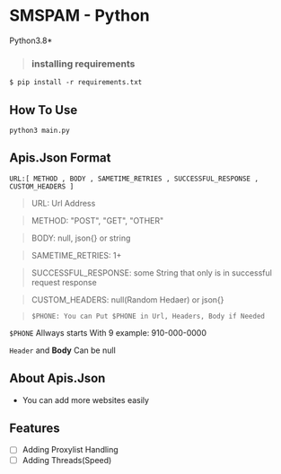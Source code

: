 # SMSPAM - Python
Python3.8*

> ### installing requirements
```
$ pip install -r requirements.txt
```



## How To Use
```
python3 main.py
```

## Apis.Json Format
```
URL:[ METHOD , BODY , SAMETIME_RETRIES , SUCCESSFUL_RESPONSE , CUSTOM_HEADERS ]
```

> URL: Url Address

> METHOD: "POST", "GET", "OTHER"

> BODY: null, json{} or string

> SAMETIME_RETRIES: 1+

> SUCCESSFUL_RESPONSE: some String that only is in successful request response

> CUSTOM_HEADERS: null(Random Hedaer) or json{}

> `$PHONE: You can Put $PHONE in Url, Headers, Body if Needed`

`$PHONE` Allways starts With 9 example: 910-000-0000

`Header` and **Body** Can be null


## About Apis.Json
- You can add more websites easily


## Features
- [ ] Adding Proxylist Handling
- [ ] Adding Threads(Speed)
